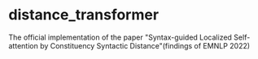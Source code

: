 # distance_transformer
The official implementation of the paper "Syntax-guided Localized Self-attention by Constituency Syntactic Distance"(findings of EMNLP 2022)
